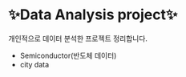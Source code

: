 # :sparkles:Data Analysis project:sparkles:

개인적으로 데이터 분석한 프로젝트 정리합니다.

- Semiconductor(반도체 데이터)
- city data

